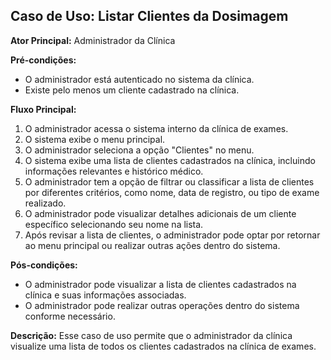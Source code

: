﻿
## Caso de Uso: Listar Clientes da Dosimagem

**Ator Principal:** Administrador da Clínica

**Pré-condições:**

-   O administrador está autenticado no sistema da clínica.
-   Existe pelo menos um cliente cadastrado na clínica.

**Fluxo Principal:**

1.  O administrador acessa o sistema interno da clínica de exames.
2.  O sistema exibe o menu principal.
3.  O administrador seleciona a opção "Clientes" no menu.
4.  O sistema exibe uma lista de clientes cadastrados na clínica, incluindo informações relevantes e  histórico médico.
5.  O administrador tem a opção de filtrar ou classificar a lista de clientes por diferentes critérios, como nome, data de registro, ou tipo de exame realizado.
6.  O administrador pode visualizar detalhes adicionais de um cliente específico selecionando seu nome na lista.
7.  Após revisar a lista de clientes, o administrador pode optar por retornar ao menu principal ou realizar outras ações dentro do sistema.

**Pós-condições:**

-   O administrador pode visualizar a lista de clientes cadastrados na clínica e suas informações associadas.
-   O administrador pode realizar outras operações dentro do sistema conforme necessário.

**Descrição:** Esse caso de uso permite que o administrador da clínica visualize uma lista de todos os clientes cadastrados na clínica de exames.
